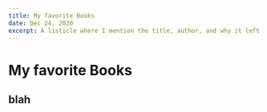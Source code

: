```yaml
---
title: My favorite Books
date: Dec 24, 2020
excerpt: A listicle where I mention the title, author, and why it left an impact on me.
---
```


# My favorite Books

## blah


